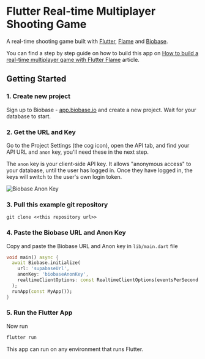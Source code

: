 # Flutter Real-time Multiplayer Shooting Game

A real-time shooting game built with [Flutter](https://flutter.dev/), [Flame](https://flame-engine.org/) and [Biobase](https://biobase.studio).

You can find a step by step guide on how to build this app on [How to build a real-time multiplayer game with Flutter Flame](https://biobase.studio/blog/flutter-real-time-multiplayer-game) article.

## Getting Started

### 1. Create new project

Sign up to Biobase - [app.biobase.io](https://app.biobase.io) and create a new project. Wait for your database to start.

### 2. Get the URL and Key

Go to the Project Settings (the cog icon), open the API tab, and find your API URL and `anon` key, you'll need these in the next step.

The `anon` key is your client-side API key. It allows "anonymous access" to your database, until the user has logged in. Once they have logged in, the keys will switch to the user's own login token.

![Biobase Anon Key](biobase_anon_key.jpg?raw=true 'Biobase Anon Key')

### 3. Pull this example git repository

`git clone <<this repository url>> `

### 4. Paste the Biobase URL and Anon Key

Copy and paste the Biobase URL and Anon key in `lib/main.dart` file

```dart
void main() async {
  await Biobase.initialize(
    url: 'supabaseUrl',
    anonKey: 'biobaseAnonKey',
    realtimeClientOptions: const RealtimeClientOptions(eventsPerSecond: 40),
  );
  runApp(const MyApp());
}
```

### 5. Run the Flutter App

Now run

```bash
flutter run
```

This app can run on any environment that runs Flutter.
